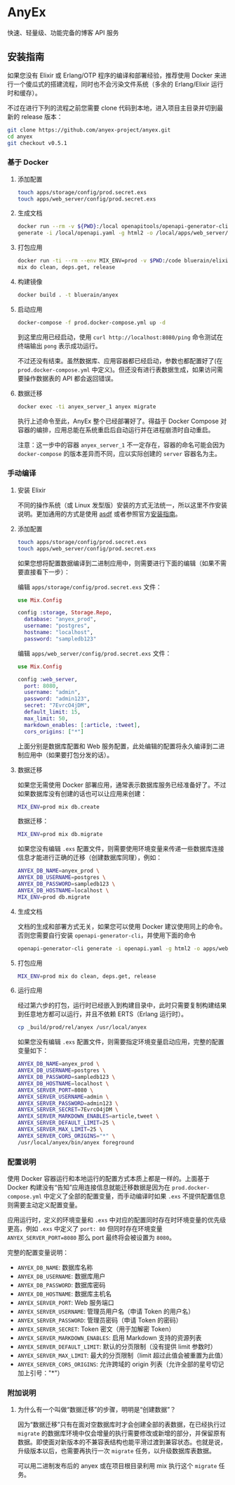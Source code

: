 # AnyEx

快速、轻量级、功能完备的博客 API 服务

## 安装指南

如果您没有 Elixir 或 Erlang/OTP 程序的编译和部署经验，推荐使用 Docker 来进行一个傻瓜式的搭建流程，同时也不会污染文件系统（多余的 Erlang/Elixir 运行时和缓存）。

不过在进行下列的流程之前您需要 clone 代码到本地，进入项目主目录并切到最新的 release 版本：

```` bash
git clone https://github.com/anyex-project/anyex.git
cd anyex
git checkout v0.5.1
````

### 基于 Docker

1. 添加配置

    ```` bash
    touch apps/storage/config/prod.secret.exs
    touch apps/web_server/config/prod.secret.exs
    ````

1. 生成文档

    ```` bash
    docker run --rm -v ${PWD}:/local openapitools/openapi-generator-cli \
    generate -i /local/openapi.yaml -g html2 -o /local/apps/web_server/priv/static/doc
    ````

1. 打包应用

    ```` bash
    docker run -ti --rm --env MIX_ENV=prod -v $PWD:/code bluerain/elixir:1.8.1-slim \
    mix do clean, deps.get, release
    ````

1. 构建镜像

    ```` bash
    docker build . -t bluerain/anyex
    ````

1. 启动应用

    ```` bash
    docker-compose -f prod.docker-compose.yml up -d
    ````

    到这里应用已经启动，使用 `curl http://localhost:8080/ping` 命令测试在终端输出 `pong`  表示成功运行。

    不过还没有结束。虽然数据库、应用容器都已经启动，参数也都配置好了(在 `prod.docker-compose.yml` 中定义)。但还没有进行表数据生成，如果访问需要操作数据表的 API 都会返回错误。

1. 数据迁移

    ```` bash
    docker exec -ti anyex_server_1 anyex migrate
    ````

    执行上述命令至此，AnyEx 整个已经部署好了。得益于 Docker Compose 对容器的编排，应用总能在系统重启后自动运行并在进程崩溃时自动重启。

    注意：这一步中的容器 `anyex_server_1` 不一定存在，容器的命名可能会因为 `docker-compose` 的版本差异而不同，应以实际创建的 `server` 容器名为主。

### 手动编译

1. 安装 Elixir

    不同的操作系统（或 Linux 发型版）安装的方式无法统一，所以这里不作安装说明。更加通用的方式是使用 [asdf](https://github.com/asdf-vm/asdf) 或者参照官方[安装指南](https://elixir-lang.org/install.html)。

1. 添加配置

    ```` bash
    touch apps/storage/config/prod.secret.exs
    touch apps/web_server/config/prod.secret.exs
    ````

    如果您想将配置数据编译到二进制应用中，则需要进行下面的编辑（如果不需要直接看下一步）：

    编辑 `apps/storage/config/prod.secret.exs` 文件：

    ```` elixir
    use Mix.Config

    config :storage, Storage.Repo,
      database: "anyex_prod",
      username: "postgres",
      hostname: "localhost",
      password: "sampledb123"
    ````

    编辑 `apps/web_server/config/prod.secret.exs` 文件：

    ```` elixir
    use Mix.Config

    config :web_server,
      port: 8080,
      username: "admin",
      password: "admin123",
      secret: "7EvrcO4jDM",
      default_limit: 15,
      max_limit: 50,
      markdown_enables: [:article, :tweet],
      cors_origins: ["*"]
    ````

    上面分别是数据库配置和 Web 服务配置，此处编辑的配置将永久编译到二进制应用中（如果要打包分发的话）。

1. 数据迁移

    如果您无需使用 Docker 部署应用，通常表示数据库服务已经准备好了。不过如果数据库没有创建的话也可以让应用来创建：

    ```` bash
    MIX_ENV=prod mix db.create
    ````

    数据迁移：

    ```` bash
    MIX_ENV=prod mix db.migrate
    ````

    如果您没有编辑 `.exs` 配置文件，则需要使用环境变量来传递一些数据库连接信息才能进行正确的迁移（创建数据库同理），例如：

    ```` bash
    ANYEX_DB_NAME=anyex_prod \
    ANYEX_DB_USERNAME=postgres \
    ANYEX_DB_PASSWORD=sampledb123 \
    ANYEX_DB_HOSTNAME=localhost \
    MIX_ENV=prod db.migrate
    ````

1. 生成文档

    文档的生成和部署方式无关，如果您可以使用 Docker 建议使用同上的命令。否则您需要自行安装 `openapi-generator-cli`，并使用下面的命令

    ```` bash
    openapi-generator-cli generate -i openapi.yaml -g html2 -o apps/web_server/priv/static/doc
    ````

1. 打包应用

    ```` bash
    MIX_ENV=prod mix do clean, deps.get, release
    ````

1. 运行应用

    经过第六步的打包，运行时已经嵌入到构建目录中，此时只需要复制构建结果到任意地方都可以运行，并且不依赖 ERTS（Erlang 运行时）。

    ```` bash
    cp _build/prod/rel/anyex /usr/local/anyex
    ````

    如果您没有编辑 `.exs` 配置文件，则需要指定环境变量启动应用，完整的配置变量如下：

    ```` bash
    ANYEX_DB_NAME=anyex_prod \
    ANYEX_DB_USERNAME=postgres \
    ANYEX_DB_PASSWORD=sampledb123 \
    ANYEX_DB_HOSTNAME=localhost \
    ANYEX_SERVER_PORT=8080 \
    ANYEX_SERVER_USERNAME=admin \
    ANYEX_SERVER_PASSWORD=admin123 \
    ANYEX_SERVER_SECRET=7EvrcO4jDM \
    ANYEX_SERVER_MARKDOWN_ENABLES=article,tweet \
    ANYEX_SERVER_DEFAULT_LIMIT=25 \
    ANYEX_SERVER_MAX_LIMIT=25 \
    ANYEX_SERVER_CORS_ORIGINS="*" \
    /usr/local/anyex/bin/anyex foreground
    ````

### 配置说明

使用 Docker 容器运行和本地运行的配置方式本质上都是一样的。上面基于 Docker 构建没有“告知”应用连接信息就能迁移数据是因为在 `prod.docker-compose.yml` 中定义了全部的配置变量，而手动编译时如果 `.exs` 不提供配置信息则需要主动定义配置变量。

应用运行时，定义的环境变量和 `.exs` 中对应的配置同时存在时环境变量的优先级更高，例如 `.exs` 中定义了 `port: 80` 但同时存在环境变量 `ANYEX_SERVER_PORT=8080` 那么 port 最终将会被设置为 `8080`。

完整的配置变量说明：

* `ANYEX_DB_NAME`: 数据库名称
* `ANYEX_DB_USERNAME`: 数据库用户
* `ANYEX_DB_PASSWORD`: 数据库密码
* `ANYEX_DB_HOSTNAME`: 数据库主机名
* `ANYEX_SERVER_PORT`: Web 服务端口
* `ANYEX_SERVER_USERNAME`: 管理员用户名（申请 Token 的用户名）
* `ANYEX_SERVER_PASSWORD`: 管理员密码（申请 Token 的密码）
* `ANYEX_SERVER_SECRET`: Token 密文（用于加解密 Token）
* `ANYEX_SERVER_MARKDOWN_ENABLES`: 启用 Markdown 支持的资源列表
* `ANYEX_SERVER_DEFAULT_LIMIT`: 默认的分页限制（没有提供 limit 参数时）
* `ANYEX_SERVER_MAX_LIMIT`: 最大的分页限制（limit 超过此值会被重置为此值）
* `ANYEX_SERVER_CORS_ORIGINS`: 允许跨域的 origin 列表（允许全部的星号切记加上引号："*"）

### 附加说明

1. 为什么有一个叫做“数据迁移”的步骤，明明是“创建数据”？

    因为“数据迁移”只有在面对空数据库时才会创建全部的表数据，在已经执行过 `migrate` 的数据库环境中仅会增量的执行需要修改或新增的部分，并保留原有数据。即使面对新版本的不兼容表结构也能平滑过渡到兼容状态。也就是说，升级版本以后，也需要再执行一次 `migrate` 任务，以升级数据库表数据。

    可以用二进制发布后的 anyex 或在项目根目录利用 mix 执行这个 `migrate` 任务。
